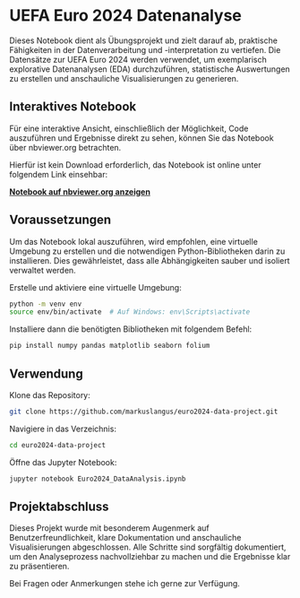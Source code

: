 # UEFA Euro 2024 Datenanalyse

Dieses Notebook dient als Übungsprojekt und zielt darauf ab, praktische Fähigkeiten in der Datenverarbeitung und -interpretation zu vertiefen. Die Datensätze zur UEFA Euro 2024 werden verwendet, um exemplarisch explorative Datenanalysen (EDA) durchzuführen, statistische Auswertungen zu erstellen und anschauliche Visualisierungen zu generieren.

## Interaktives Notebook

Für eine interaktive Ansicht, einschließlich der Möglichkeit, Code auszuführen und Ergebnisse direkt zu sehen, können Sie das Notebook über nbviewer.org betrachten. 

Hierfür ist kein Download erforderlich, das Notebook ist online unter folgendem Link einsehbar:

[**Notebook auf nbviewer.org anzeigen**](https://nbviewer.org/github/markuslangus/euro2024-data-project/blob/main/Euro2024_DataAnalysis.ipynb)

## Voraussetzungen

Um das Notebook lokal auszuführen, wird empfohlen, eine virtuelle Umgebung zu erstellen und die notwendigen Python-Bibliotheken darin zu installieren. Dies gewährleistet, dass alle Abhängigkeiten sauber und isoliert verwaltet werden.

Erstelle und aktiviere eine virtuelle Umgebung:

```bash
python -m venv env
source env/bin/activate  # Auf Windows: env\Scripts\activate
```

Installiere dann die benötigten Bibliotheken mit folgendem Befehl:

```bash
pip install numpy pandas matplotlib seaborn folium
```

## Verwendung

Klone das Repository:

```bash
git clone https://github.com/markuslangus/euro2024-data-project.git
```

Navigiere in das Verzeichnis:

```bash
cd euro2024-data-project
```

Öffne das Jupyter Notebook:

```bash
jupyter notebook Euro2024_DataAnalysis.ipynb
```

## Projektabschluss

Dieses Projekt wurde mit besonderem Augenmerk auf Benutzerfreundlichkeit, klare Dokumentation und anschauliche Visualisierungen abgeschlossen. Alle Schritte sind sorgfältig dokumentiert, um den Analyseprozess nachvollziehbar zu machen und die Ergebnisse klar zu präsentieren.

Bei Fragen oder Anmerkungen stehe ich gerne zur Verfügung.
